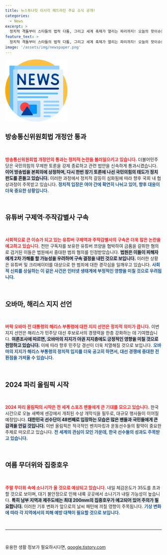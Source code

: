 ```yaml
---
title: 뉴스투나잇 이시각 헤드라인 주요 소식 공개!
categories:
  - News
excerpt: >
  정치적 격돌부터 스타들의 법적 다툼, 그리고 세계 축제가 열리는 파리까지! 오늘의 핫이슈를 놓치지 마세요!
feature_text: >
  정치적 격돌부터 스타들의 법적 다툼, 그리고 세계 축제가 열리는 파리까지! 오늘의 핫이슈를 놓치지 마세요!
image: '/assets/img/newspaper.png'
---
```


<p><img src="/assets/img/newspaper.png" alt="kimp 속보" /></p>

<h2 data-ke-size="size26">방송통신위원회법 개정안 통과</h2>

<p data-ke-size="size16">&nbsp;</p>

<p><b><span style="color: #ee2323;">방송통신위원회법 개정안의 통과는 정치적 논란을 불러일으키고 있습니다.</span></b> 더불어민주당은 국민의힘의 무제한 토론을 강제 종료하고 관련 법안을 신속하게 통과시켰습니다. <b><span style="background-color: #21538527;">이어 방송법을 본회의에 상정하며, 다시 한번 장기 토론에 나선 국민의힘의 태도가 정치 판도를 흔들고 있습니다.</span></b> 이러한 과정에서 정치적 갈등이 심화됨에 따라 향후 국회 내 협상과정이 주목받고 있습니다. <b><span style="color: #1a5490;">정치적 입장은 여야 간에 확연히 나뉘고 있어, 향후 대응이 더욱 중요한 상황입니다.</span></b></p>

<p data-ke-size="size16">&nbsp;</p>

<h2 data-ke-size="size26">유튜버 구제역·주작감별사 구속</h2>

<p data-ke-size="size16">&nbsp;</p>

<p><b><span style="color: #ee2323;">사회적으로 큰 이슈가 되고 있는 유튜버 구제역과 주작감별사의 구속은 더욱 많은 논란을 예고하고 있습니다.</span></b> 천만 구독자를 보유한 유튜버 쯔양을 협박하여 금품을 갈취한 혐의로 검거된 이들은 법원에서 중대한 범죄 혐의를 인정받았습니다. <b><span style="background-color: #21538527;">법원은 이들이 피해자에게 2차 가해를 할 가능성을 우려하며 구속 결정을 내린 것으로 보입니다.</span></b> 이러한 상황은 유튜버 및 크리에이터를 대상으로 한 범죄에 대한 경각심을 일깨우고 있습니다. <b><span style="color: #1a5490;">사회적 신뢰를 상실하는 이 같은 사건은 인터넷 생태계에 부정적인 영향을 미칠 것으로 우려됩니다.</span></b></p>

<p data-ke-size="size16">&nbsp;</p>

<h2 data-ke-size="size26">오바마, 해리스 지지 선언</h2>

<p data-ke-size="size16">&nbsp;</p>

<p><b><span style="color: #ee2323;">버락 오바마 전 대통령의 해리스 부통령에 대한 지지 선언은 정치적 의미가 큽니다.</span></b> 이번 지지 선언은 해리스가 민주당 대선 후보로서의 경쟁력을 한층 강화하는 데 기여했습니다. <b><span style="background-color: #21538527;">여론조사에 따르면, 오바마의 지지가 야권 지지층에도 긍정적인 영향을 미칠 것으로 전망하고 있습니다.</span></b> 이에 따라 향후 민주당 경선이 더욱 치열해질 것으로 보입니다. <b><span style="color: #1a5490;">오바마의 지지가 해리스 부통령의 정치적 입지를 더욱 공고히 하면서, 대선 경쟁에 중대한 전환점을 가져올 수 있습니다.</span></b></p>

<p data-ke-size="size16">&nbsp;</p>

<h2 data-ke-size="size26">2024 파리 올림픽 시작</h2>

<p data-ke-size="size16">&nbsp;</p>

<p><b><span style="color: #ee2323;">2024 파리 올림픽의 시작은 전 세계 스포츠 팬들에게 큰 기대를 모으고 있습니다.</span></b> 한국시간으로 오늘 새벽에 센강에서 개최된 수상 개막식을 필두로, 대규모 행사들이 이어질 예정입니다. <b><span style="background-color: #21538527;">대한민국 선수단이 48번째로 입장하는 모습은 많은 팬들과 국민들에게 큰 감격을 안길 것입니다.</span></b> 이번 올림픽은 적극적인 벤치마킹과 운동선수들의 활약이 중요한 주제로 떠오르고 있습니다. <b><span style="color: #1a5490;">전 세계의 관심이 모인 가운데, 한국 선수들의 성과도 주목받고 있습니다.</span></b></p>

<p data-ke-size="size16">&nbsp;</p>

<h2 data-ke-size="size26">여름 무더위와 집중호우</h2>

<p data-ke-size="size16">&nbsp;</p>

<p><b><span style="color: #ee2323;">주말 무더위 속에 소나기가 올 것으로 예상되고 있습니다.</span></b> 내일 체감온도가 35도를 초과할 것으로 보이며, 대기 불안정으로 인해 내륙 곳곳에서 소나기가 내릴 가능성이 높습니다. <b><span style="background-color: #21538527;">특히 남부 지역과 제주도에는 최대 200mm의 집중호우가 예고되어 있어 주의가 필요합니다.</span></b> 이러한 기후 변화가 앞으로의 날씨 패턴에 끼칠 영향이 주목됩니다. <b><span style="color: #1a5490;">기상 변화에 따라 각 지역에서의 피해 예방 대책이 필요할 것으로 보입니다.</span></b></p>

<p data-ke-size="size16">&nbsp;</p>

<hr>

<p data-ke-size="size16">&nbsp;</p>
유용한 생활 정보가 필요하시다면, <a href="https://qoogle.tistory.com" rel="dofollow">qoogle.tistory.com</a>


